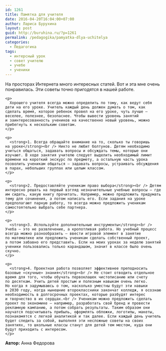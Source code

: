 ```yaml
---
id: 1261
title: Памятка для учителя
date: 2016-04-20T16:04:00+07:00
author: Лариса Бурухина
layout: post
guid: http://buruhina.ru/?p=1261
permalink: /pedagogika/pamyatka-dlya-uchitelya
categories:
  - Педагогика
tags:
  - интерсный урок
  - совет учителю
  - учебе
  - ученики
---
```

<div>
  <div id="hypercontext">
    <p>
      На просторах Интернета много интересных статей. Вот и эта мне очень понравилась. Эти советы точно пригодятся в нашей работе.
    </p>
    
    <p>
      Хорошего учителя всегда можно определить по тому, как ведут себя дети на его уроке. Учитель каждый день должен думать о том, как сделать время, которое ребенок провел на его уроке, чуть лучше — веселее, полезнее, безопаснее. Чтобы вывести уровень занятий и заинтересованность учеников на качественно новый уровень, можно прибегнуть к нескольким советам.
    </p>
    
    <p>
      <strong>1. Всегда обращайте внимание на то, сколько ты говоришь на уроке</strong><br /> Никто не любит болтунов. Детям необходимо учиться общаться, задавать вопросы и обсуждать темы, которые они изучают. В ходе занятия учителю следует выделить необходимый лимит времени на короткий экскурс по предмету, а остальную часть урока позволить ученикам общаться — задавать вопросы, устраивать обсуждения в парах, небольших группах или целым классом.
    </p>
    
    <p>
      <strong>2. Предоставляйте ученикам право выбора</strong><br /> Детям интересно решать на первый взгляд незначительные учебные вопросы — где им сидеть, какую книгу прочитать. Например, можно предложить придумать тему для сочинения, а потом написать его. Если задания на уроке предполагают парную работу, то всегда можно предложить ученикам самостоятельно выбрать себе партнера.
    </p>
    
    <p>
      <strong>3. Используйте дополнительные инструменты</strong><br /> Учеба — это не развлечение, а кропотливая работа. Но учебный процесс всегда можно разнообразить — ввести игровой элемент в занятие по математике или предложить ученикам сделать собственный проект, а потом забавно его представить. Если на моих уроках за неделю занятий ученики пользовались только карандашом, значит в классе было очень скучно.
    </p>
    
    <p>
      <strong>4. Проектная работа позволяет эффективнее преподносить базовые «скучные» знания</strong><br /> Не стоит отводить отдельное время для того, чтобы обучать первоклашек чистописанию или счету по десяткам. Учить детей простым и полезным навыкам очень легко. Но когда я задумываюсь о том, насколько уместны будут эти навыки в 2030 году, когда нынешние второклассники закончат колледж, я осознаю необходимость в долгосрочных проектах, которые разбудят интерес и творчество в их сердцах.<br /> Ученикам можно предложить сделать проект по экономике — например, разработать свой бренд и провести рекламную кампанию, а потом собрать результаты. Таким образом они научатся подсчитывать прибыль, оформлять обложки, логотипы, макеты, познакомятся с легкой аналитикой и так далее. Если каждый день учитель будет следить за собой, выполняя эти несложные советы на своих занятиях, то школьные классы станут для детей тем местом, куда они будут приходить с интересом.
    </p>
  </div>
</div>

<p align="left">
  <span class="lesson_add"><strong>Автор:</strong> Анна Федорова</span>
</p>